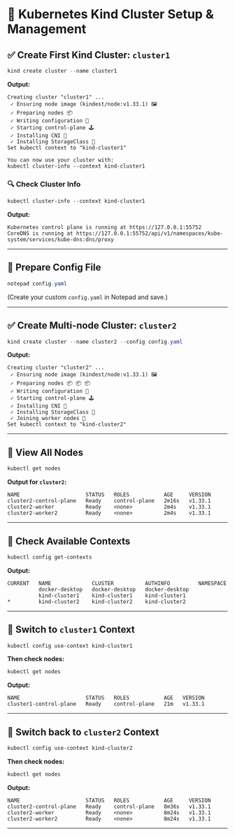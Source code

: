 # 🔧 Kubernetes Kind Cluster Setup & Management

## ✅ Create First Kind Cluster: `cluster1`

```powershell
kind create cluster --name cluster1
```

**Output:**

```
Creating cluster "cluster1" ...
 ✓ Ensuring node image (kindest/node:v1.33.1) 🖼
 ✓ Preparing nodes 📦
 ✓ Writing configuration 📜
 ✓ Starting control-plane 🕹️
 ✓ Installing CNI 🔌
 ✓ Installing StorageClass 💾
Set kubectl context to "kind-cluster1"

You can now use your cluster with:
kubectl cluster-info --context kind-cluster1
```

### 🔍 Check Cluster Info

```powershell
kubectl cluster-info --context kind-cluster1
```

**Output:**

```
Kubernetes control plane is running at https://127.0.0.1:55752
CoreDNS is running at https://127.0.0.1:55752/api/v1/namespaces/kube-system/services/kube-dns:dns/proxy
```

---

## 📝 Prepare Config File

```powershell
notepad config.yaml
```

(Create your custom `config.yaml` in Notepad and save.)

---

## ✅ Create Multi-node Cluster: `cluster2`

```powershell
kind create cluster --name cluster2 --config config.yaml
```

**Output:**

```
Creating cluster "cluster2" ...
 ✓ Ensuring node image (kindest/node:v1.33.1) 🖼
 ✓ Preparing nodes 📦 📦 📦
 ✓ Writing configuration 📜
 ✓ Starting control-plane 🕹️
 ✓ Installing CNI 🔌
 ✓ Installing StorageClass 💾
 ✓ Joining worker nodes 🚜
Set kubectl context to "kind-cluster2"
```

---

## 📄 View All Nodes

```powershell
kubectl get nodes
```

**Output for `cluster2`:**

```
NAME                     STATUS   ROLES           AGE     VERSION
cluster2-control-plane   Ready    control-plane   2m16s   v1.33.1
cluster2-worker          Ready    <none>          2m4s    v1.33.1
cluster2-worker2         Ready    <none>          2m4s    v1.33.1
```

---

## 🔁 Check Available Contexts

```powershell
kubectl config get-contexts
```

**Output:**

```
CURRENT   NAME             CLUSTER          AUTHINFO         NAMESPACE
          docker-desktop   docker-desktop   docker-desktop
          kind-cluster1    kind-cluster1    kind-cluster1
*         kind-cluster2    kind-cluster2    kind-cluster2
```

---

## 🔄 Switch to `cluster1` Context

```powershell
kubectl config use-context kind-cluster1
```

**Then check nodes:**

```powershell
kubectl get nodes
```

**Output:**

```
NAME                     STATUS   ROLES           AGE   VERSION
cluster1-control-plane   Ready    control-plane   21m   v1.33.1
```

---

## 🔄 Switch back to `cluster2` Context

```powershell
kubectl config use-context kind-cluster2
```

**Then check nodes:**

```powershell
kubectl get nodes
```

**Output:**

```
NAME                     STATUS   ROLES           AGE     VERSION
cluster2-control-plane   Ready    control-plane   8m36s   v1.33.1
cluster2-worker          Ready    <none>          8m24s   v1.33.1
cluster2-worker2         Ready    <none>          8m24s   v1.33.1
```

---

